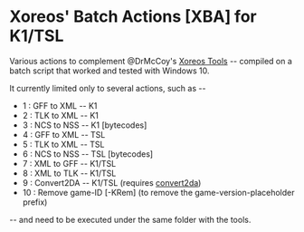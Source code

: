 # Xoreos' Batch Actions [XBA] for K1/TSL

Various actions to complement @DrMcCoy's [Xoreos Tools](https://xoreos.org/downloads/index.html) -- compiled on a batch script that worked and tested with Windows 10.

It currently limited only to several actions, such as --

- 1   : GFF to XML -- K1
- 2   : TLK to XML -- K1
- 3   : NCS to NSS -- K1 [bytecodes]
- 4   : GFF to XML -- TSL
- 5   : TLK to XML -- TSL
- 6   : NCS to NSS -- TSL [bytecodes]
- 7   : XML to GFF -- K1/TSL
- 8   : XML to TLK -- K1/TSL
- 9   : Convert2DA -- K1/TSL (requires [convert2da](https://web.archive.org/web/20101129192005/http://starwarsknights.com/mtools/Convert2da.rar))
- 10  : Remove game-ID [-KRem] (to remove the game-version-placeholder prefix)

-- and need to be executed under the same folder with the tools.
